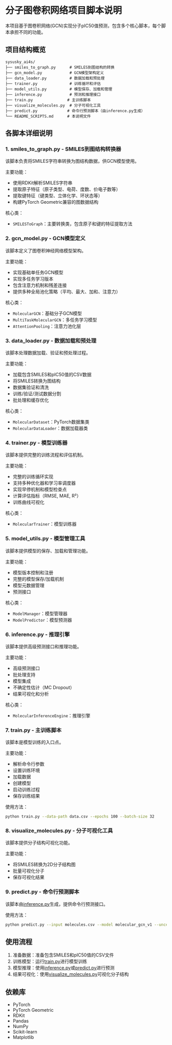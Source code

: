 # 分子图卷积网络项目脚本说明

本项目基于图卷积网络(GCN)实现分子pIC50值预测，包含多个核心脚本，每个脚本承担不同的功能。

## 项目结构概览

```
sysusky_ai4s/
├── smiles_to_graph.py      # SMILES到图结构的转换
├── gcn_model.py            # GCN模型架构定义
├── data_loader.py          # 数据加载和预处理
├── trainer.py              # 训练循环和评估
├── model_utils.py          # 模型保存、加载和管理
├── inference.py            # 预测和推理接口
├── train.py               # 主训练脚本
├── visualize_molecules.py  # 分子可视化工具
├── predict.py             # 命令行预测脚本（由inference.py生成）
└── README_SCRIPTS.md      # 本说明文件
```

## 各脚本详细说明

### 1. smiles_to_graph.py - SMILES到图结构转换器

该脚本负责将SMILES字符串转换为图结构数据，供GCN模型使用。

主要功能：
- 使用RDKit解析SMILES字符串
- 提取原子特征（原子类型、电荷、度数、价电子数等）
- 提取键特征（键类型、立体化学、环状态等）
- 构建PyTorch Geometric兼容的图数据结构

核心类：
- `SMILESToGraph`：主要转换类，包含原子和键的特征提取方法

### 2. gcn_model.py - GCN模型定义

该脚本定义了图卷积神经网络模型架构。

主要功能：
- 实现基础单任务GCN模型
- 实现多任务学习版本
- 包含注意力机制和残差连接
- 提供多种全局池化策略（平均、最大、加和、注意力）

核心类：
- `MolecularGCN`：基础分子GCN模型
- `MultiTaskMolecularGCN`：多任务学习模型
- `AttentionPooling`：注意力池化层

### 3. data_loader.py - 数据加载和预处理

该脚本处理数据加载、验证和预处理过程。

主要功能：
- 加载包含SMILES和pIC50值的CSV数据
- 将SMILES转换为图结构
- 数据集验证和清洗
- 训练/验证/测试数据分割
- 批处理和缓存优化

核心类：
- `MolecularDataset`：PyTorch数据集类
- `MolecularDataLoader`：数据加载器类

### 4. trainer.py - 模型训练器

该脚本提供完整的训练流程和评估机制。

主要功能：
- 完整的训练循环实现
- 支持多种优化器和学习率调度器
- 实现早停机制和模型检查点
- 计算评估指标（RMSE, MAE, R²）
- 训练曲线可视化

核心类：
- `MolecularTrainer`：模型训练器

### 5. model_utils.py - 模型管理工具

该脚本提供模型的保存、加载和管理功能。

主要功能：
- 模型版本控制和注册
- 完整的模型保存/加载机制
- 模型元数据管理
- 预测接口

核心类：
- `ModelManager`：模型管理器
- `ModelPredictor`：模型预测器

### 6. inference.py - 推理引擎

该脚本提供高级预测接口和推理功能。

主要功能：
- 高级预测接口
- 批处理支持
- 模型集成
- 不确定性估计（MC Dropout）
- 结果可视化和分析

核心类：
- `MolecularInferenceEngine`：推理引擎

### 7. train.py - 主训练脚本

该脚本是模型训练的入口点。

主要功能：
- 解析命令行参数
- 设置训练环境
- 加载数据
- 创建模型
- 启动训练过程
- 保存训练结果

使用方法：
```bash
python train.py --data-path data.csv --epochs 100 --batch-size 32
```

### 8. visualize_molecules.py - 分子可视化工具

该脚本提供分子结构可视化功能。

主要功能：
- 将SMILES转换为2D分子结构图
- 批量可视化分子
- 保存可视化结果

### 9. predict.py - 命令行预测脚本

该脚本由[inference.py](file:///d:/Codes/sysusky_ai4s/inference.py)生成，提供命令行预测接口。

使用方法：
```bash
python predict.py --input molecules.csv --model molecular_gcn_v1 --uncertainty --visualize
```

## 使用流程

1. 准备数据：准备包含SMILES和pIC50值的CSV文件
2. 训练模型：运行[train.py](file:///d:/Codes/sysusky_ai4s/train.py)进行模型训练
3. 模型推理：使用[inference.py](file:///d:/Codes/sysusky_ai4s/inference.py)或[predict.py](file:///d:/Codes/sysusky_ai4s/predict.py)进行预测
4. 结果可视化：使用[visualize_molecules.py](file:///d:/Codes/sysusky_ai4s/visualize_molecules.py)可视化分子结构

## 依赖库

- PyTorch
- PyTorch Geometric
- RDKit
- Pandas
- NumPy
- Scikit-learn
- Matplotlib